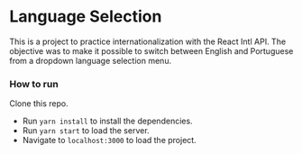 # Language Selection  

This is a project to practice internationalization with the React Intl API. The objective was to make it possible to switch between English and Portuguese from a dropdown language selection menu.

### How to run

Clone this repo.
- Run `yarn install` to install the dependencies.
- Run `yarn start` to load the server.
- Navigate to `localhost:3000` to load the project.
